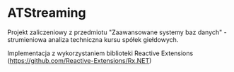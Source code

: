 # ATStreaming

Projekt zaliczeniowy z przedmiotu "Zaawansowane systemy baz danych" - strumieniowa analiza techniczna kursu spółek giełdowych.

Implementacja z wykorzystaniem biblioteki Reactive Extensions (https://github.com/Reactive-Extensions/Rx.NET)
